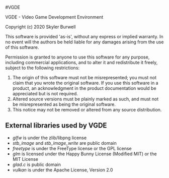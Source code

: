 #VGDE

VGDE - Video Game Development Environment

Copyright (c) 2020 Skyler Burwell

This software is provided 'as-is', without any express or implied
warranty. In no event will the authors be held liable for any damages
arising from the use of this software.

Permission is granted to anyone to use this software for any purpose,
including commercial applications, and to alter it and redistribute it
freely, subject to the following restrictions:

1. The origin of this software must not be misrepresented; you must not
   claim that you wrote the original software. If you use this software
   in a product, an acknowledgment in the product documentation would be
   appreciated but is not required.
2. Altered source versions must be plainly marked as such, and must not be
   misrepresented as being the original software.
3. This notice may not be removed or altered from any source distribution.

## External libraries used by VGDE

  * _glfw_ is under the zlib/libpng license
  * _stb_image_ and _stb_image_write_ are public domain
  * _freetype_ is under the FreeType license or the GPL license
  * _glm_ is licensed under the Happy Bunny License (Modified MIT) or the MIT License
  * _glad.c_ is public domain
  * _vulkan_ is under the Apache License, Version 2.0